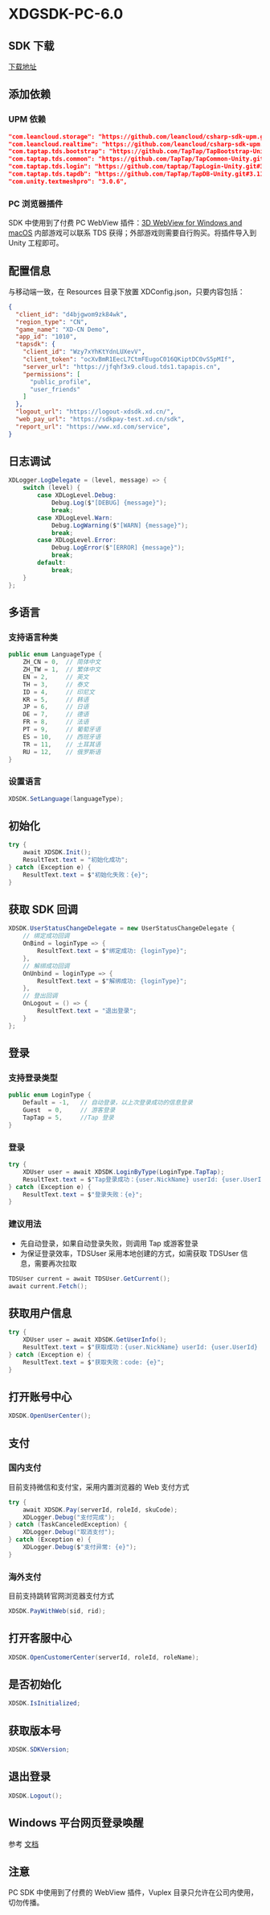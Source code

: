 # XDGSDK-PC-6.0

## SDK 下载

[下载地址](https://github.com/xd-platform/xd_sdk_pc_upm/releases/download/1.0.0/xd-pc-sdk.unitypackage)

## 添加依赖

### UPM 依赖

```json
"com.leancloud.storage": "https://github.com/leancloud/csharp-sdk-upm.git#storage-0.10.14",
"com.leancloud.realtime": "https://github.com/leancloud/csharp-sdk-upm.git#realtime-0.10.14",
"com.taptap.tds.bootstrap": "https://github.com/TapTap/TapBootstrap-Unity.git#3.11.0",
"com.taptap.tds.common": "https://github.com/TapTap/TapCommon-Unity.git#3.11.0",
"com.taptap.tds.login": "https://github.com/taptap/TapLogin-Unity.git#3.11.0",
"com.taptap.tds.tapdb": "https://github.com/TapTap/TapDB-Unity.git#3.11.0",
"com.unity.textmeshpro": "3.0.6",
```

### PC 浏览器插件

SDK 中使用到了付费 PC WebView 插件：[3D WebView for Windows and macOS](https://assetstore.unity.com/packages/tools/gui/3d-webview-for-windows-and-macos-web-browser-154144)
内部游戏可以联系 TDS 获得；外部游戏则需要自行购买。将插件导入到 Unity 工程即可。

## 配置信息

与移动端一致，在 Resources 目录下放置 XDConfig.json，只要内容包括：

```json
{
  "client_id": "d4bjgwom9zk84wk",
  "region_type": "CN",
  "game_name": "XD-CN Demo",
  "app_id": "1010",
  "tapsdk": {
    "client_id": "Wzy7xYhKtYdnLUXevV",
    "client_token": "ocXvBmR1EecL7CtmFEugoC016QKiptDC0vS5pMIf",
    "server_url": "https://jfqhf3x9.cloud.tds1.tapapis.cn",
    "permissions": [
      "public_profile",
      "user_friends"
    ]
  },
  "logout_url": "https://logout-xdsdk.xd.cn/",
  "web_pay_url": "https://sdkpay-test.xd.cn/sdk",
  "report_url": "https://www.xd.com/service",
}
```

## 日志调试

```cs
XDLogger.LogDelegate = (level, message) => {
    switch (level) {
        case XDLogLevel.Debug:
            Debug.Log($"[DEBUG] {message}");
            break;
        case XDLogLevel.Warn:
            Debug.LogWarning($"[WARN] {message}");
            break;
        case XDLogLevel.Error:
            Debug.LogError($"[ERROR] {message}");
            break;
        default:
            break;
    }
};
```

## 多语言

### 支持语言种类

```cs
public enum LanguageType {
    ZH_CN = 0,  // 简体中文
    ZH_TW = 1,  // 繁体中文
    EN = 2,     // 英文
    TH = 3,     // 泰文
    ID = 4,     // 印尼文
    KR = 5,     // 韩语
    JP = 6,     // 日语
    DE = 7,     // 德语
    FR = 8,     // 法语
    PT = 9,     // 葡萄牙语
    ES = 10,    // 西班牙语
    TR = 11,    // 土耳其语
    RU = 12,    // 俄罗斯语
}
```

### 设置语言

```cs
XDSDK.SetLanguage(languageType);
```

## 初始化

```cs
try {
    await XDSDK.Init();
    ResultText.text = "初始化成功";
} catch (Exception e) {
    ResultText.text = $"初始化失败：{e}";
}
```

## 获取 SDK 回调

```cs
XDSDK.UserStatusChangeDelegate = new UserStatusChangeDelegate {
    // 绑定成功回调
    OnBind = loginType => {
        ResultText.text = $"绑定成功: {loginType}";
    },
    // 解绑成功回调
    OnUnbind = loginType => {
        ResultText.text = $"解绑成功: {loginType}";
    },
    // 登出回调
    OnLogout = () => {
        ResultText.text = "退出登录";
    }
};
```

## 登录

### 支持登录类型

```cs
public enum LoginType { 
    Default = -1,   // 自动登录，以上次登录成功的信息登录
    Guest  = 0,     // 游客登录
    TapTap = 5,     //Tap 登录
}
```

### 登录

```cs
try {
    XDUser user = await XDSDK.LoginByType(LoginType.TapTap);
    ResultText.text = $"Tap登录成功：{user.NickName} userId: {user.UserId} kid: {user.AccessToken.Kid}";
} catch (Exception e) {
    ResultText.text = $"登录失败：{e}";
}
```

### 建议用法

- 先自动登录，如果自动登录失败，则调用 Tap 或游客登录
- 为保证登录效率，TDSUser 采用本地创建的方式，如需获取 TDSUser 信息，需要再次拉取

```cs
TDSUser current = await TDSUser.GetCurrent();
await current.Fetch();
```

## 获取用户信息

```cs
try {
    XDUser user = await XDSDK.GetUserInfo();
    ResultText.text = $"获取成功：{user.NickName} userId: {user.UserId} kid: {user.AccessToken.Kid}";
} catch (Exception e) {
    ResultText.text = $"获取失败：code: {e}";
}
```

## 打开账号中心

```cs
XDSDK.OpenUserCenter();
```

## 支付

### 国内支付

目前支持微信和支付宝，采用内置浏览器的 Web 支付方式

```cs
try {
    await XDSDK.Pay(serverId, roleId, skuCode);
    XDLogger.Debug("支付完成");
} catch (TaskCanceledException) {
    XDLogger.Debug("取消支付");
} catch (Exception e) {
    XDLogger.Debug($"支付异常: {e}");
}
```

### 海外支付

目前支持跳转官网浏览器支付方式

```cs
XDSDK.PayWithWeb(sid, rid);
```

## 打开客服中心

```cs
XDSDK.OpenCustomerCenter(serverId, roleId, roleName);
```

## 是否初始化

```cs
XDSDK.IsInitialized;
```

## 获取版本号

```cs
XDSDK.SDKVersion;
```

## 退出登录

```cs
XDSDK.Logout();
```

## Windows 平台网页登录唤醒

参考 [文档](https://developer.taptap.com/docs/sdk/taptap-login/guide/start/#windows-%E5%B9%B3%E5%8F%B0)

## 注意

PC SDK 中使用到了付费的 WebView 插件，Vuplex 目录只允许在公司内使用，切勿传播。
